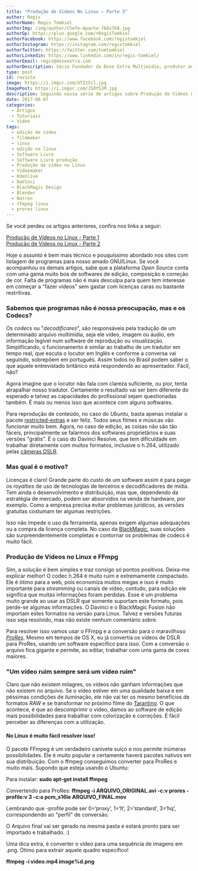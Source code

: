 ```yaml
---
title: "Produção de Vídeos No Linux – Parte 3"
author: Regis
authorName: Regis Tomkiel
authorImg: /img/author/Chefe-Apache-768x768.jpg
authorGp: https://plus.google.com/+RegisTomkiel
authorFacebook: https://www.facebook.com/registomkiel
authorInstagram: https://instagram.com/registomkiel
authorTwitter: https://twitter.com/tomtomkiel
authorLinkedin: https://www.linkedin.com/in/regis-tomkiel/
authorEmail: regis@doseextra.com
authorDescription: Sócio Fundador da Dose Extra Multimídia, produtor audiovisual, desenvolvedor web, podcaster, escritor e quando sobra tempo, coleciona videogames e filmes independentes.
type: post
id: revista
image: https://i.imgur.com/UTZz5il.jpg
ImagePost: https://i.imgur.com/JSDYSJM.jpg
description: Seguindo nossa série de artigos sobre Produção de Vídeos no Linux, hoje vamos falar sobre os famigerados e problemáticos "codecs"! Codecs e ProRes no Linux.
date: 2017-06-07
categories:
  - Artigos
  - Tutoriais
  - Video
tags:
  - edição de vídeo
  - filmmaker
  - linux
  - edição no linux
  - Software Livre
  - Software Livre produção
  - Produção de vídeo no Linux
  - Videomaker
  - Kdenlive
  - DaVinci
  - BlackMagic Design
  - Blender
  - Natron
  - ffmpeg linux
  - prores linux
---
```

Se você perdeu os artigos anteriores, confira nos links a seguir:

<a href="//blog.doseextra.com/producao-de-videos-no-linux-parte-1/" target="_blank" rel="noopener noreferrer">Produção de Vídeos no Linux - Parte 1</a><br>
<a href="//blog.doseextra.com/producao-de-videos-no-linux-parte-2/" target="_blank" rel="noopener noreferrer">Produção de Vídeos no Linux - Parte 2</a>

Hoje o assunto é bem mais técnico e pouquíssimo abordado nos sites com listagem de programas para nosso amado GNU/Linux. Se você acompanhou os demais artigos, sabe que a plataforma <em>Open Source</em> conta com uma gama muito boa de softwares de edição, composição e correção de cor. Falta de programas não é mais desculpa para quem tem interesse em começar a "fazer vídeos" sem gastar com licenças caras ou bastante restritivas.
<h3>Sabemos que programas não é nossa preocupação, mas e os Codecs?</h3>
Os <em>codecs</em> ou "<em>decodificares</em>", são responsáveis pela tradução de um determinado arquivo multimídia, seja ele vídeo, imagem ou áudio, em informação legível num software de reprodução ou visualização. Simplificando, o funcionamento é similar ao trabalho de um tradutor em tempo real, que escuta o locutor em Inglês e conforme a conversa vai seguindo, sobrepõem em português. Assim todos no Brasil podem saber o que aquele entrevistado britânico está respondendo ao apresentador. Fácil, não?

Agora imagine que o locutor não fala com clareza suficiente, ou pior, tenta atrapalhar nosso tradutor. Certamente o resultado vai ser bem diferente do esperado e talvez as capacidades do profissional sejam questionadas também. É mais ou menos isso que acontece com alguns softwares.

Para reprodução de conteúdo, no caso do <em>Ubuntu</em>, basta apenas instalar o pacote <a href="http://www.diolinux.com.br/2016/04/7-coisas-para-fazer-depois-de-instalar-o-ubuntu-1604-lts.html" target="_blank" rel="noopener noreferrer">restricted-extras</a> e ser feliz. Todos seus filmes e músicas vão funcionar muito bem. Agora, no caso de edição, as coisas não são tão fáceis, principalmente se falarmos dos softwares proprietários e suas versões "grátis". É o caso do Davinci Resolve, que tem dificuldade em trabalhar diretamente com muitos formatos, inclusive o h.264, utilizado pelas <a href="https://www.tecmundo.com.br/infografico/8932-como-funcionam-as-cameras-digitais-compacta-e-dslr.htm" target="_blank" rel="noopener noreferrer">câmeras DSLR</a>.
<h3>Mas qual é o motivo?</h3>
Licenças é claro! Grande parte do custo de um software assim é para pagar os <em>royalties</em> de uso de tecnologias de terceiros e decodificadores de mídia. Tem ainda o desenvolvimento e distribuição, mas que, dependendo da estratégia de mercado, podem ser absorvidos na venda de hardware, por exemplo. Como a empresa precisa evitar problemas jurídicos, as versões gratuitas costumam ter algumas restrições.

Isso não impede o uso da ferramenta, apenas exigem algumas adequações ou a compra da licença completa. No caso da <a href="https://www.blackmagicdesign.com/br" target="_blank" rel="noopener noreferrer">BlackMagic</a>, suas soluções são surpreendentemente completas e contornar os problemas de codecs é muito fácil.
<h3>Produção de Vídeos no Linux e FFmpg</h3>
Sim, a solução é bem simples e traz consigo só pontos positivos. Deixa-me explicar melhor!
O codec h.264 é muito ruim e extremamente compactado. Ele é ótimo para a web, pois economiza muitos megas e isso é muito importante para <em>streamming</em> ou canais de vídeo, contudo, para edição ele significa que muitas informações foram perdidas. Esse é um problema muito grande ao usar as DSLR que somente suportam este formato, pois perde-se algumas informações.
O Davinci e o BlackMagic Fusion não importam estes formatos na versão para Linux. Talvez e versões futuras isso seja resolvido, mas não existe nenhum comentário sobre.

Para resolver isso vamos usar o FFmpg e a conversão para o maravilhoso <a href="https://pt.wikipedia.org/wiki/Apple_ProRes" target="_blank" rel="noopener noreferrer"><em>ProRes</em></a>.
Mesmo em tempos de OS X, eu já convertia os vídeos de DSLR para ProRes, usando um software especifico para isso. Com a conversão o arquivo fica gigante e permite, ao editar, trabalhar com uma gama de cores maiores.
<h3>"Um vídeo ruim sempre será um vídeo ruim"</h3>
Claro que não existem milagres, os vídeos não ganham informações que não existem no arquivo. Se o vídeo estiver em uma qualidade baixa e em péssimas condições de iluminação, ele não vai ter os mesmo benefícios de formatos <em>RAW</em> e se transformar no próximo filme do <a href="http://gq.globo.com/Cultura/noticia/2016/09/20-filmes-de-quentin-tarantino-que-voce-precisa-assistir.html" target="_blank" rel="noopener noreferrer">Tarantino</a>. O que acontece, é que ao descomprimir o vídeo, damos ao software de edição mais possibilidades para trabalhar com colorização e correções. É fácil perceber as diferenças com a utilização.
<h4>No Linux é muito fácil resolver isso!</h4>
O pacote FFmpeg é um verdadeiro canivete suíço e nos permite inúmeras possibilidades. Ele é muito popular e certamente haverá pacotes nativos em sua distribuição. Com o ffmpeg conseguimos converter para ProRes e muito mais.
Supondo que esteja usando o Ubuntu:

Para instalar:
<strong>sudo apt-get install ffmpeg</strong>

Convertendo para ProRes:
<strong>ffmpeg -i ARQUIVO_ORIGINAL.avi -c:v prores -profile:v 3 -c:a pcm_s16le ARQUIVO_FINAL.mov</strong>

Lembrando que -profile pode ser 0=‘proxy’, 1=‘lt’, 2=‘standard’, 3=‘hq’, correspondendo ao "perfil" de conversão.

O Arquivo final vai ser gerado na mesma pasta e estará pronto para ser importado e trabalhado. :)

Uma dica extra, é converter o vídeo para uma sequência de imagens em .png. Ótimo para extrair aquele quadro especifico!

<strong>ffmpeg -i video.mp4 image%d.png</strong>
